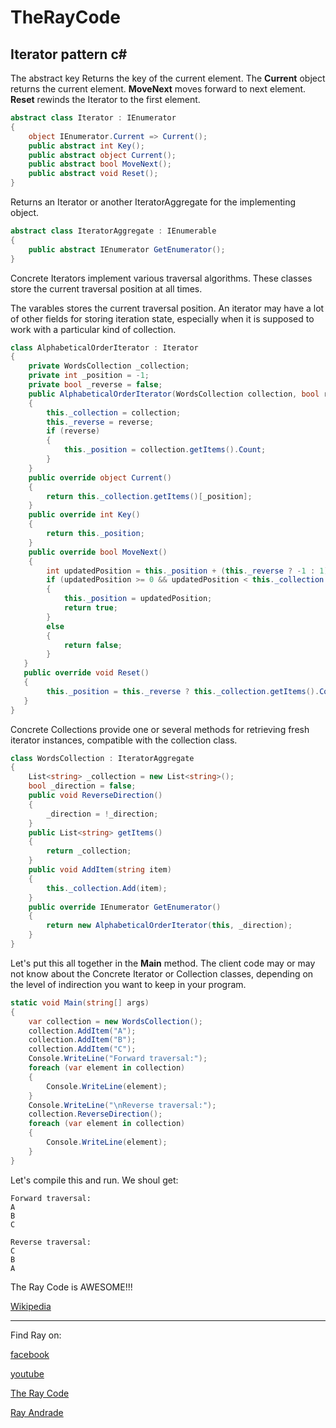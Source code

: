 # TheRayCode
## Iterator pattern c#
The abstract key Returns the key of the current element.
The **Current** object returns the current element.
**MoveNext** moves forward to next element.
**Reset** rewinds the Iterator to the first element.

```c#
abstract class Iterator : IEnumerator
{
    object IEnumerator.Current => Current();
    public abstract int Key();
    public abstract object Current();
    public abstract bool MoveNext();
    public abstract void Reset();
}
```
Returns an Iterator or another IteratorAggregate for the implementing object.
```c#
abstract class IteratorAggregate : IEnumerable
{
    public abstract IEnumerator GetEnumerator();
}
```

Concrete Iterators implement various traversal algorithms. 
These classes store the current traversal position at all times.

The varables stores the current traversal position. 
An iterator may have a lot of other fields for storing iteration state, especially when it is supposed to work with a particular kind of collection.

```c#
class AlphabeticalOrderIterator : Iterator
{
    private WordsCollection _collection;
    private int _position = -1;
    private bool _reverse = false;
    public AlphabeticalOrderIterator(WordsCollection collection, bool reverse = false)
    {
        this._collection = collection;
        this._reverse = reverse;
        if (reverse)
        {
            this._position = collection.getItems().Count;
        }
    }
    public override object Current()
    {
        return this._collection.getItems()[_position];
    }
    public override int Key()
    {
        return this._position;
    }
    public override bool MoveNext()
    {
        int updatedPosition = this._position + (this._reverse ? -1 : 1);
        if (updatedPosition >= 0 && updatedPosition < this._collection.getItems().Count)
        {
            this._position = updatedPosition;
            return true;
        }
        else
        {
            return false;
        }
   }
   public override void Reset()
   {
        this._position = this._reverse ? this._collection.getItems().Count - 1 : 0;
   }
}
```

Concrete Collections provide one or several methods for retrieving fresh iterator instances, compatible with the collection class.

```c#
class WordsCollection : IteratorAggregate
{
    List<string> _collection = new List<string>();
    bool _direction = false;
    public void ReverseDirection()
    {
        _direction = !_direction;
    }
    public List<string> getItems()
    {
        return _collection;
    }
    public void AddItem(string item)
    {
        this._collection.Add(item);
    }
    public override IEnumerator GetEnumerator()
    {
        return new AlphabeticalOrderIterator(this, _direction);
    }
}
```

Let's put this all together in the **Main** method.
The client code may or may not know about the Concrete Iterator or Collection classes, depending on the level of indirection you want to keep in your program.

```c#
static void Main(string[] args)
{
    var collection = new WordsCollection();
    collection.AddItem("A");
    collection.AddItem("B");
    collection.AddItem("C");
    Console.WriteLine("Forward traversal:");
    foreach (var element in collection)
    {
        Console.WriteLine(element);
    }
    Console.WriteLine("\nReverse traversal:");
    collection.ReverseDirection();
    foreach (var element in collection)
    {
        Console.WriteLine(element);
    }
}
```

Let's compile this and run. We shoul get:
```run
Forward traversal:
A
B
C

Reverse traversal:
C
B
A
```

The Ray Code is AWESOME!!!

[Wikipedia](https://en.wikipedia.org/wiki/Iterator_pattern)

----------------------------------------------------------------------------------------------------

Find Ray on:

[facebook](https://www.facebook.com/TheRayCode/)

[youtube](https://www.youtube.com/user/AndradeRay/)

[The Ray Code](https://www.RayAndrade.com)

[Ray Andrade](https://www.RayAndrade.org)
